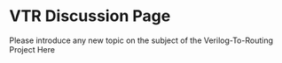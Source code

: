# VTR Discussion Page #

Please introduce any new topic on the subject of the Verilog-To-Routing Project Here